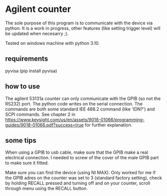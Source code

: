 # Agilent counter
The sole purpose of this program is to communicate with the device via python. It is a work in progress, other features (like setting trigger level) will be updated when necesarry ;).

Tested on windows machine with python 3.10.

## requirements
pyvisa (pip install pyvisa)

## how to use
The agilent 53131a counter can only communicate with the GPIB (so not the RS232) port. 
The python code writes on the serial connection. The commands are both some standard IEE 488.2 command (like 'IDN?') and SCPI commands. 
See chapter 2 in https://www.keysight.com/us/en/assets/9018-01066/programming-guides/9018-01066.pdf?success=true for further explanation.

## some tips
When using a GPIB to usb cable, make sure that the GPIB make a real electrical connection. I needed to screw of the cover of the male GPIB part to make sure it fitted.

Make sure you can find the device (using NI MAX). Only worked for me if the GPIB adres on the counter was set to 3 (standard factory setting), check by holding RECALL pressed and turning off and on your counter, scroll through menu using the RECALL button.


